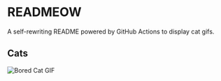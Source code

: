 # READMEOW

A self-rewriting README powered by GitHub Actions to display cat gifs.

## Cats

![Bored Cat GIF](https://media3.giphy.com/media/v1.Y2lkPTlhY2QwMmRhM3plZ2JvOXM1MWttbjlreTkxZjVmZmIwYW42Yjh2YTV2MzN6ejBreiZlcD12MV9naWZzX3NlYXJjaCZjdD1n/mlvseq9yvZhba/200.gif)
